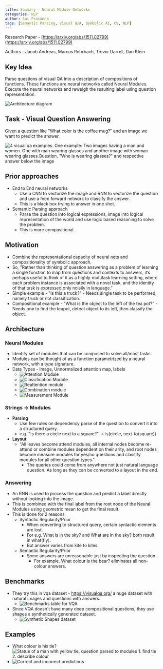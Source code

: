 ```yaml
---
title: Summary - Neural Module Networks
categories: NLP
author: Sai Prasanna
tags: [Semantic Parsing, Visual Q/A, Symbolic AI, CV, NLP]
---
```


Research Paper -  [https://arxiv.org/abs/1511.02799](https://arxiv.org/abs/1511.02799)

Authors - Jacob Andreas, Marcus Rohrbach, Trevor Darrell, Dan Klein

## Key Idea

Parse questions of visual QA into a description of compositions of functions. These functions are neural networks called Neural Modules. Execute the neural networks and reweigh the resulting label using question representation.

![Architecture diagram](/assets/images/neural-module-networks/1.png)
## Task - Visual Question Answering
Given a question like "What color is the coffee mug?" and an image we want to predict the answer.

![4  visual qa examples. One example: Two images having a man and women. One with man wearing glasses and another image with woman wearing glasses.Question, "Who is wearing glasses?" and respective answer below the image](https://visualqa.org/static/img/vqa_examples.jpg)

## Prior approaches
- End to End neural networks
    - Use a CNN to vectorize the image and RNN to vectorize the question and use a feed forward network to classify the answer.
    - This is a black box trying to answer in one shot.
- Semantic Parsing approach
    - Parse the question into logical expressions, image into logical representation of the world and use logic based reasoning to solve the problem.
    - This is more compositional.

## Motivation
- Combine the representational capacity of neural nets and compositionality of symbolic approach.
- So, "Rather than thinking of question answering as a problem of learning a single function to map from questions and contexts to answers, it’s perhaps useful
to think of it as a highly-multitask learning setting, where
each problem instance is associated with a novel task, and
the  identity  of  that  task  is  expressed  only  noisily  in  language."
- Simple example - "Is this a truck?" - Needs single task to be performed, namely truck or not classification.
- Compositional example - "What is the object to the left of the tea pot?" - Needs one to find the teapot, detect object to its left, then classify the object.

## Architecture

### Neural Modules
- Identify set of modules that can be composed to solve all/most tasks.
- Modules can be thought of as a function parametrized by a neural network, with a type signature.
- Data Types - Image, Unnormalized attention map, labels
    - ![Attention Module](/assets/images/neural-module-networks/2.png)
    - ![Classification Module](/assets/images/neural-module-networks/3.png)
    - ![Reattention module](/assets/images/neural-module-networks/4.png)
    - ![Combination module](/assets/images/neural-module-networks/5.png)
    - ![Measurement Module](/assets/images/neural-module-networks/6.png)

### Strings -> Modules
- **Parsing**
    - Use few rules on dependency parse of the question to convert it into a structured query.
    - e.g. "Is there a circle next to a square?" ->  is(circle, next-to(square))
- **Layout**
    - "All leaves become attend modules, all internal nodes become
re-attend or combine modules dependent on their arity, and root nodes become measure modules for yes/no questions and classify modules for all other question types."
        - The queries could come from anywhere not just natural language question. As long as they can be converted to a layout in the end.

### Answering
- An RNN is used to process the question and predict a label directly without looking into the image.
- This is combined with the final label from the root node of the Neural Modules using geometric mean to get the final result.
- This is done for 2 reasons
    - Syntactic Regularity/Prior
        - When converting to structured query, certain syntactic elements are lost.
        - For e.g. What is in the sky? and What are in the sky?  both result in what(fly).
        - But answer varies from kite to kites.
    - Semantic Regularity/Prior
        - Some answers are unreasonable just by inspecting the question.
            - For example, What colour is the bear? eliminates all non-colour answers.

## Benchmarks
- They try this in vqa dataset - https://visualqa.org/ a huge dataset with natural images and questions with answers.
    - ![Benchmarks table for VQA](https://d3i71xaburhd42.cloudfront.net/21c99706bb26e9012bfb4d8d48009a3d45af59b2/7-Table3-1.png)
- Since VQA doesn't have many deep compositional questions, they use shapes a synthetically generated dataset.
    - ![Synthetic Shapes dataset](https://d3i71xaburhd42.cloudfront.net/21c99706bb26e9012bfb4d8d48009a3d45af59b2/7-Table2-1.png)

## Examples
- What colour is his tie? ![Statue of a man with yellow tie, question parsed to modules 1. find tie  2. describe colour ](https://d3i71xaburhd42.cloudfront.net/21c99706bb26e9012bfb4d8d48009a3d45af59b2/5-Figure2-1.png)
- ![Correct and incorrect predictions](/assets/images/neural-module-networks/7.png)
